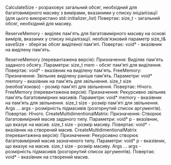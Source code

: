 CalculateSize - розраховує загальний обсяг, необхідний для багатовимірного масиву з вимірами, вказаними у списку ініціалізації (для цього використано std::initializer_list<T>)
Повертає: size_t - загальний обсяг, необхідний для масиву.

ReserveMemory - виділяє пам'ять для багатовимірного
масиву на основі вимірів, вказаних у списку ініціалізації.
необов'язковий параметр size_t& saveSize - зберігає обсяг виділеної пам'яті.
Повертає: void* - вказівник на виділену пам'ять.

ReserveMemory (перевантажена версія):
Призначення: Виділяє пам'ять заданого обсягу.
Параметри:
size_t mem - обсяг пам'яті для виділення.
Повертає: void* - вказівник на виділену пам'ять.
FreeMemory:
Призначення: Звільняє виділену раніше пам'ять.
Параметри:
void* memory - вказівник на пам'ять для звільнення.
size_t size (необов'язково) - розмір пам'яті для звільнення.
Повертає: Нічого.
FreeMemory (перевантажена версія):
Призначення: Рекурсивно звільняє пам'ять багатовимірних масивів.
Параметри:
void* memory - вказівник на пам'ять для звільнення.
size_t size - розмір пам'яті для звільнення.
Args ... args - розмірність підмасивів (розгорнутий список аргументів).
Повертає: Нічого.
CreateMultidimentionalMatrix:
Призначення: Створює багатовимірний масив заданого типу.
Параметри:
void* p - вказівник, що вказує на масив.
size_t size - розмір масиву.
Повертає: void* - вказівник на створений масив.
CreateMultidimentionalMatrix (перевантажена версія):
Призначення: Рекурсивно створює багатовимірний масив зазначеного типу.
Параметри:
void* p - вказівник, що вказує на масив.
size_t size - розмір масиву.
Args ... args - розмірність підмасивів (розгорнутий список аргументів).
Повертає: void* - вказівник на створений масив.
